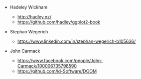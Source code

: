 
- Hadeley Wickham
  - http://hadley.nz/
  - https://github.com/hadley/ggplot2-book

- Stephan Wegerich
  - https://www.linkedin.com/in/stephan-wegerich-b105636/

- John Carmack
  - https://www.facebook.com/people/John-Carmack/100006735798590
  - https://github.com/id-Software/DOOM 

